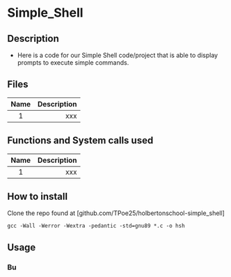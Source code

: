 # Simple_Shell
## Description

 - Here is a code for our Simple Shell code/project that is able to display prompts to execute simple commands.
## Files
| Name | Description |
|:--------:| -------------:|
| 1 | xxx |
## Functions and System calls used
| Name | Description |
|:--------:| -------------:|
| 1 |  xxx|
## How to install
Clone the repo found at [github.com/TPoe25/holbertonschool-simple_shell]
 ```
gcc -Wall -Werror -Wextra -pedantic -std=gnu89 *.c -o hsh
```
## Usage
### Bu
<!--stackedit_data:
eyJoaXN0b3J5IjpbLTE4MTM3NTQwOTksLTEzNDM0OTg2LDE0MD
Q0NDEzMzUsMzg5MzY1Nzg3XX0=
-->